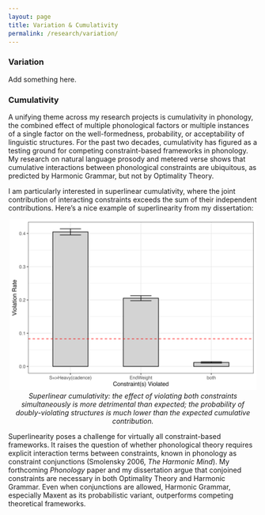 ```yaml
---
layout: page
title: Variation & Cumulativity
permalink: /research/variation/
---
```


### Variation
Add something here.

### Cumulativity

A unifying theme across my research projects is cumulativity in phonology, the combined effect of multiple phonological factors or multiple instances of a single factor on the well-formedness, probability, or acceptability of linguistic structures. For the past two decades, cumulativity has figured as a testing ground for competing constraint-based frameworks in phonology. My research on natural language prosody and metered verse shows that cumulative interactions between phonological constraints are ubiquitous, as predicted by Harmonic Grammar, but not by Optimality Theory.

I am particularly interested in superlinear cumulativity, where the joint contribution of interacting constraints exceeds the sum of their independent contributions. Here’s a nice example of superlinearity from my dissertation:

<p align="center">
  <img src="/gang.png" alt="Superlinear cumulativity plot" width="500">
  <br>
  <em>Superlinear cumulativity: the effect of violating both constraints simultaneously is more detrimental than expected; the probability of doubly-violating structures is much lower than the expected cumulative contribution.</em>
</p>

Superlinearity poses a challenge for virtually all constraint-based frameworks. It raises the question of whether phonological theory requires explicit interaction terms between constraints, known in phonology as constraint conjunctions (Smolensky 2006, *The Harmonic Mind*). My forthcoming *Phonology* paper and my dissertation argue that conjoined constraints are necessary in both Optimality Theory and Harmonic Grammar. Even when conjunctions are allowed, Harmonic Grammar, especially Maxent as its probabilistic variant, outperforms competing theoretical frameworks.

